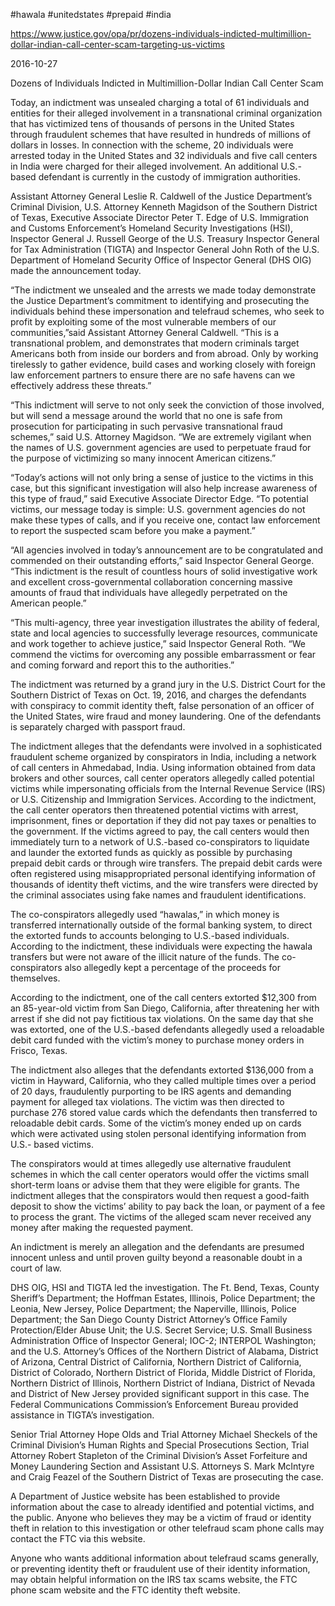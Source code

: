 #hawala 
#unitedstates 
#prepaid 
#india


https://www.justice.gov/opa/pr/dozens-individuals-indicted-multimillion-dollar-indian-call-center-scam-targeting-us-victims

2016-10-27

Dozens of Individuals Indicted in Multimillion-Dollar Indian Call Center Scam 

Today, an indictment was unsealed charging a total of 61 individuals and entities for their alleged involvement in a transnational criminal organization that has victimized tens of thousands of persons in the United States through fraudulent schemes that have resulted in hundreds of millions of dollars in losses.  In connection with the scheme, 20 individuals were arrested today in the United States and 32 individuals and five call centers in India were charged for their alleged involvement.  An additional U.S.-based defendant is currently in the custody of immigration authorities.  

Assistant Attorney General Leslie R. Caldwell of the Justice Department’s Criminal Division, U.S. Attorney Kenneth Magidson of the Southern District of Texas, Executive Associate Director Peter T. Edge of U.S. Immigration and Customs Enforcement’s Homeland Security Investigations (HSI), Inspector General J. Russell George of the U.S. Treasury Inspector General for Tax Administration (TIGTA) and Inspector General John Roth of the U.S. Department of Homeland Security Office of Inspector General (DHS OIG) made the announcement today.

“The indictment we unsealed and the arrests we made today demonstrate the Justice Department’s commitment to identifying and prosecuting the individuals behind these impersonation and telefraud schemes, who seek to profit by exploiting some of the most vulnerable members of our communities,”said Assistant Attorney General Caldwell.  “This is a transnational problem, and demonstrates that modern criminals target Americans both from inside our borders and from abroad.  Only by working tirelessly to gather evidence, build cases and working closely with foreign law enforcement partners to ensure there are no safe havens can we effectively address these threats.” 

“This indictment will serve to not only seek the conviction of those involved, but will send a message around the world that no one is safe from prosecution for participating in such pervasive transnational fraud schemes,” said U.S. Attorney Magidson.  “We are extremely vigilant when the names of U.S. government agencies are used to perpetuate fraud for the purpose of victimizing so many innocent American citizens.” 

“Today’s actions will not only bring a sense of justice to the victims in this case, but this significant investigation will also help increase awareness of this type of fraud,” said Executive Associate Director Edge.  “To potential victims, our message today is simple: U.S. government agencies do not make these types of calls, and if you receive one, contact law enforcement to report the suspected scam before you make a payment.” 

“All agencies involved in today’s announcement are to be congratulated and commended on their outstanding efforts,” said Inspector General George.  “This indictment is the result of countless hours of solid investigative work and excellent cross-governmental collaboration concerning massive amounts of fraud that individuals have allegedly perpetrated on the American people.” 

“This multi-agency, three year investigation illustrates the ability of federal, state and local agencies to successfully leverage resources, communicate and work together to achieve justice,” said Inspector General Roth.  “We commend the victims for overcoming any possible embarrassment or fear and coming forward and report this to the authorities.” 

The indictment was returned by a grand jury in the U.S. District Court for the Southern District of Texas on Oct. 19, 2016, and charges the defendants with conspiracy to commit identity theft, false personation of an officer of the United States, wire fraud and money laundering.  One of the defendants is separately charged with passport fraud.  

The indictment alleges that the defendants were involved in a sophisticated fraudulent scheme organized by conspirators in India, including a network of call centers in Ahmedabad, India.  Using information obtained from data brokers and other sources, call center operators allegedly called potential victims while impersonating officials from the Internal Revenue Service (IRS) or U.S. Citizenship and Immigration Services.  According to the indictment, the call center operators then threatened potential victims with arrest, imprisonment, fines or deportation if they did not pay taxes or penalties to the government.  If the victims agreed to pay, the call centers would then immediately turn to a network of U.S.-based co-conspirators to liquidate and launder the extorted funds as quickly as possible by purchasing prepaid debit cards or through wire transfers.  The prepaid debit cards were often registered using misappropriated personal identifying information of thousands of identity theft victims, and the wire transfers were directed by the criminal associates using fake names and fraudulent identifications.  

The co-conspirators allegedly used “hawalas,” in which money is transferred internationally outside of the formal banking system, to direct the extorted funds to accounts belonging to U.S.-based individuals.  According to the indictment, these individuals were expecting the hawala transfers but were not aware of the illicit nature of the funds.  The co-conspirators also allegedly kept a percentage of the proceeds for themselves.

According to the indictment, one of the call centers extorted $12,300 from an 85-year-old victim from San Diego, California, after threatening her with arrest if she did not pay fictitious tax violations.  On the same day that she was extorted, one of the U.S.-based defendants allegedly used a reloadable debit card funded with the victim’s money to purchase money orders in Frisco, Texas.

The indictment also alleges that the defendants extorted $136,000 from a victim in Hayward, California, who they called multiple times over a period of 20 days, fraudulently purporting to be IRS agents and demanding payment for alleged tax violations.  The victim was then directed to purchase 276 stored value cards which the defendants then transferred to reloadable debit cards.  Some of the victim’s money ended up on cards which were activated using stolen personal identifying information from U.S.- based victims.    

The conspirators would at times allegedly use alternative fraudulent schemes in which the call center operators would offer the victims small short-term loans or advise them that they were eligible for grants.  The indictment alleges that the conspirators would then request a good-faith deposit to show the victims’ ability to pay back the loan, or payment of a fee to process the grant.  The victims of the alleged scam never received any money after making the requested payment. 

An indictment is merely an allegation and the defendants are presumed innocent unless and until proven guilty beyond a reasonable doubt in a court of law.

DHS OIG, HSI and TIGTA led the investigation.  The Ft. Bend, Texas, County Sheriff’s Department; the Hoffman Estates, Illinois, Police Department; the Leonia, New Jersey, Police Department; the Naperville, Illinois, Police Department; the San Diego County District Attorney’s Office Family Protection/Elder Abuse Unit; the U.S. Secret Service; U.S. Small Business Administration Office of Inspector General; IOC-2; INTERPOL Washington; and the U.S. Attorney’s Offices of the Northern District of Alabama, District of Arizona, Central District of California, Northern District of California, District of Colorado, Northern District of Florida, Middle District of Florida, Northern District of Illinois, Northern District of Indiana, District of Nevada and District of New Jersey provided significant support in this case.  The Federal Communications Commission’s Enforcement Bureau provided assistance in TIGTA’s investigation.

Senior Trial Attorney Hope Olds and Trial Attorney Michael Sheckels of the Criminal Division’s Human Rights and Special Prosecutions Section, Trial Attorney Robert Stapleton of the Criminal Division’s Asset Forfeiture and Money Laundering Section and Assistant U.S. Attorneys S. Mark McIntyre and Craig Feazel of the Southern District of Texas are prosecuting the case.  

A Department of Justice website has been established to provide information about the case to already identified and potential victims, and the public.  Anyone who believes they may be a victim of fraud or identity theft in relation to this investigation or other telefraud scam phone calls may contact the FTC via this website.

Anyone who wants additional information about telefraud scams generally, or preventing identity theft or fraudulent use of their identity information, may obtain helpful information on the IRS tax scams website, the FTC phone scam website and the FTC identity theft website. 